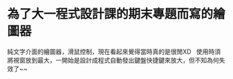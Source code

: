 # 為了大一程式設計課的期末專題而寫的繪圖器   
純文字介面的繪圖器，滑鼠控制，現在看起來覺得當時真的是很閒XD  
使用時須將視窗放到最大，一開始是設計成程式自動發出鍵盤快捷鍵來放大，但不知為何失效了~~
